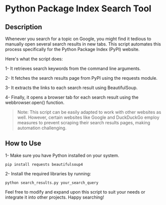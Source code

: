# Python Package Index Search Tool

## Description

Whenever you search for a topic on Google, you might find it tedious to manually open several search results in new tabs. This script automates this process specifically for the Python Package Index (PyPI) website.

Here's what the script does:

1- It retrieves search keywords from the command line arguments.

2- It fetches the search results page from PyPI using the requests module.

3- It extracts the links to each search result using BeautifulSoup.

4- Finally, it opens a browser tab for each search result using the webbrowser.open() function.

> Note: This script can be easily adapted to work with other websites as well.
> However, certain websites like Google and DuckDuckGo employ measures to prevent scraping their search results pages, making automation challenging.


## How to Use

1- Make sure you have Python installed on your system.
```
pip install requests beautifulsoup4
```
2- Install the required libraries by running:
```
python search_results.py your_search_query
```

Feel free to modify and expand upon this script to suit your needs or integrate it into other projects. Happy searching!
